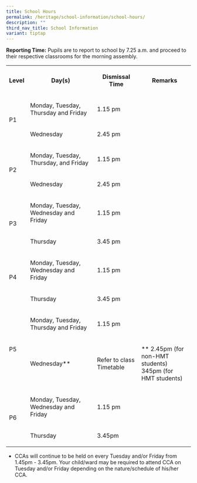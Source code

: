 ```yaml
---
title: School Hours
permalink: /heritage/school-information/school-hours/
description: ""
third_nav_title: School Information
variant: tiptap
---
```

<p><strong>Reporting Time:</strong>&nbsp;Pupils are to report to school by 7.25 a.m. and proceed to their respective classrooms for the morning assembly.</p><table><tbody><tr><th rowspan="1" colspan="1"><p><strong>Level</strong></p></th><th rowspan="1" colspan="1"><p><strong>Day(s)</strong></p></th><th rowspan="1" colspan="2"><p><strong>Dismissal Time</strong></p></th><th rowspan="1" colspan="1"><p><strong>Remarks</strong></p></th></tr><tr><td rowspan="2" colspan="1"><p>P1</p></td><td rowspan="1" colspan="1"><p>Monday, Tuesday, Thursday and Friday</p></td><td rowspan="1" colspan="2"><p>1.15 pm</p></td><td rowspan="2" colspan="1"><p></p></td></tr><tr><td rowspan="1" colspan="1"><p>Wednesday</p></td><td rowspan="1" colspan="2"><p>2.45 pm</p></td></tr><tr><td rowspan="2" colspan="1"><p>P2</p></td><td rowspan="1" colspan="1"><p>Monday, Tuesday, Thursday, and Friday</p></td><td rowspan="1" colspan="2"><p>1.15 pm</p></td><td rowspan="2" colspan="1"><p></p></td></tr><tr><td rowspan="1" colspan="1"><p>Wednesday</p></td><td rowspan="1" colspan="2"><p>2.45 pm</p></td></tr><tr><td rowspan="2" colspan="1"><p>P3</p></td><td rowspan="1" colspan="1"><p>Monday, Tuesday, Wednesday and Friday</p></td><td rowspan="1" colspan="2"><p>1.15 pm</p></td><td rowspan="1" colspan="1"><p></p></td></tr><tr><td rowspan="1" colspan="1"><p>Thursday</p></td><td rowspan="1" colspan="2"><p>3.45 pm</p></td><td rowspan="1" colspan="1"><p></p></td></tr><tr><td rowspan="2" colspan="1"><p>P4<br><br></p></td><td rowspan="1" colspan="1"><p>Monday, Tuesday, Wednesday and Friday</p></td><td rowspan="1" colspan="2"><p>1.15 pm</p></td><td rowspan="1" colspan="1"><p></p></td></tr><tr><td rowspan="1" colspan="1"><p>Thursday</p></td><td rowspan="1" colspan="2"><p>3.45 pm</p></td><td rowspan="1" colspan="1"><p></p></td></tr><tr><td rowspan="2" colspan="1"><p>P5</p></td><td rowspan="1" colspan="1"><p>Monday, Tuesday, Thursday and Friday</p></td><td rowspan="1" colspan="2"><p>1.15 pm</p></td><td rowspan="1" colspan="1"><p></p></td></tr><tr><td rowspan="1" colspan="1"><p>Wednesday**</p></td><td rowspan="1" colspan="2"><p>Refer to class Timetable</p></td><td rowspan="1" colspan="1"><p>** 2.45pm (for non-HMT students) <br>345pm (for HMT students)</p></td></tr><tr><td rowspan="2" colspan="1"><p>P6</p></td><td rowspan="1" colspan="1"><p>Monday, Tuesday, Wednesday and Friday</p></td><td rowspan="1" colspan="1"><p>1.15 pm</p></td><td rowspan="1" colspan="2"><p></p></td></tr><tr><td rowspan="1" colspan="1"><p>Thursday</p></td><td rowspan="1" colspan="1"><p>3.45pm</p></td><td rowspan="1" colspan="2"><p></p></td></tr></tbody></table><ul data-tight="true" class="tight"><li><p>CCAs will continue to be held on every Tuesday and/or Friday from 1.45pm - 3.45pm. Your child/ward may be required to attend CCA on Tuesday and/or Friday depending on the nature/schedule of his/her CCA.</p></li></ul><p></p>